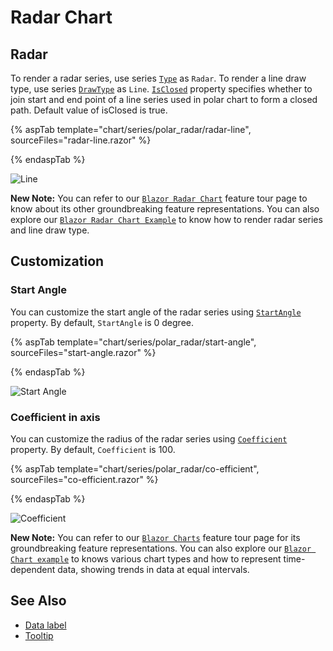 # Radar Chart

## Radar

To render a radar series, use series [`Type`](https://help.syncfusion.com/cr/blazor/Syncfusion.Blazor~Syncfusion.Blazor.Charts.ChartSeries~Type.html) as `Radar`. To render a line draw type, use series [`DrawType`](https://help.syncfusion.com/cr/blazor/Syncfusion.Blazor~Syncfusion.Blazor.Charts.ChartSeries~DrawType.html) as `Line`.
[`IsClosed`](https://help.syncfusion.com/cr/blazor/Syncfusion.Blazor~Syncfusion.Blazor.Charts.ChartSeries~IsClosed.html) property specifies whether to join start and end point of
a line series used in polar chart to form a closed path. Default value of isClosed is true.

{% aspTab template="chart/series/polar_radar/radar-line", sourceFiles="radar-line.razor" %}

{% endaspTab %}

![Line](../images/polar-radar/radar-line-razor.png)

**New Note:** You can refer to our [`Blazor Radar Chart`](https://www.syncfusion.com/blazor-components/blazor-charts/chart-types/radar-chart) feature tour page to know about its other groundbreaking feature representations. You can also explore our [`Blazor Radar Chart Example`](https://blazor.syncfusion.com/demos/chart/polar-line?theme=bootstrap4) to know how to render radar series and line draw type.

## Customization

### Start Angle

You can customize the start angle of the radar series using
[`StartAngle`](https://help.syncfusion.com/cr/blazor/Syncfusion.Blazor~Syncfusion.Blazor.Charts.AxisModel~StartAngle.html) property. By default, `StartAngle` is 0 degree.

{% aspTab template="chart/series/polar_radar/start-angle", sourceFiles="start-angle.razor" %}

{% endaspTab %}

![Start Angle](../images/polar-radar/start-angle-razor.png)

### Coefficient in axis

You can customize the radius of the radar series using
[`Coefficient`](https://help.syncfusion.com/cr/blazor/Syncfusion.Blazor~Syncfusion.Blazor.Charts.AxisModel~Coefficient.html) property. By default, `Coefficient` is 100.

{% aspTab template="chart/series/polar_radar/co-efficient", sourceFiles="co-efficient.razor" %}

{% endaspTab %}

![Coefficient](../images/polar-radar/co-efficient-razor.png)

**New Note:** You can refer to our [`Blazor Charts`](https://www.syncfusion.com/blazor-components/blazor-charts) feature tour page for its groundbreaking feature representations. You can also explore our [`Blazor Chart example`](https://blazor.syncfusion.com/demos/chart/line?theme=bootstrap4) to knows various chart types and how to represent time-dependent data, showing trends in data at equal intervals.

## See Also

* [Data label](../data-labels)
* [Tooltip](../tool-tip)